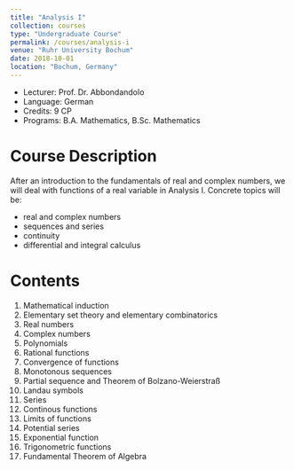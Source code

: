 ```yaml
---
title: "Analysis I"
collection: courses
type: "Undergraduate Course"
permalink: /courses/analysis-i
venue: "Ruhr University Bochum"
date: 2018-10-01
location: "Bochum, Germany"
---
```


* Lecturer: Prof. Dr. Abbondandolo
* Language: German
* Credits: 9 CP
* Programs: B.A. Mathematics, B.Sc. Mathematics

Course Description
======

After an introduction to the fundamentals of real and complex numbers, we will deal with functions of a real variable in Analysis I.
Concrete topics will be:

* real and complex numbers
* sequences and series
* continuity
* differential and integral calculus


Contents
======

1. Mathematical induction
2. Elementary set theory and elementary combinatorics
3. Real numbers
4. Complex numbers
5. Polynomials
6. Rational functions
7. Convergence of functions
8. Monotonous sequences
9. Partial sequence and Theorem of Bolzano-Weierstraß
10. Landau symbols
11. Series
12. Continous functions
13. Limits of functions
14. Potential series
15. Exponential function
16. Trigonometric functions
17. Fundamental Theorem of Algebra
